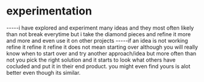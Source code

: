 # experimentation
-----i have explored and experiment many ideas and they most often likely than not break everytime but i take the diamond pieces and refine it more and more and even use it on other projects
-----if an idea is not working refine it refine it refine it does not mean starting over although you will really know when to start over and try another approach/idea but more often than not you pick the right solution and it starts to look what others have
cocluded and put it in their end product. you might even find yours is alot better even though its similar.
